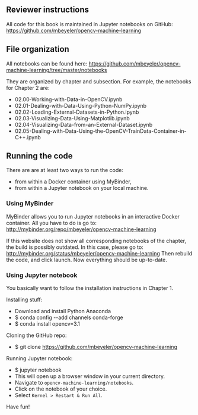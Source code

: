 Reviewer instructions
---------------------

All code for this book is maintained in Jupyter notebooks on GitHub:
https://github.com/mbeyeler/opencv-machine-learning


## File organization

All notebooks can be found here:
https://github.com/mbeyeler/opencv-machine-learning/tree/master/notebooks

They are organized by chapter and subsection.
For example, the notebooks for Chapter 2 are:
- 02.00-Working-with-Data-in-OpenCV.ipynb
- 02.01-Dealing-with-Data-Using-Python-NumPy.ipynb
- 02.02-Loading-External-Datasets-in-Python.ipynb
- 02.03-Visualizing-Data-Using-Matplotlib.ipynb
- 02.04-Visualizing-Data-from-an-External-Dataset.ipynb	
- 02.05-Dealing-with-Data-Using-the-OpenCV-TrainData-Container-in-C++.ipynb



## Running the code

There are are at least two ways to run the code:
- from within a Docker container using MyBinder,
- from within a Jupyter notebook on your local machine.



### Using MyBinder

MyBinder allows you to run Jupyter notebooks in an interactive Docker container.
All you have to do is go to:
http://mybinder.org/repo/mbeyeler/opencv-machine-learning

If this website does not show all corresponding notebooks of the chapter,
the build is possibly outdated. In this case, please go to:
http://mybinder.org/status/mbeyeler/opencv-machine-learning
Then rebuild the code, and click launch. Now everything should be up-to-date.



### Using Jupyter notebook

You basically want to follow the installation instructions in Chapter 1.

Installing stuff:
- Download and install Python Anaconda
- $ conda config --add channels conda-forge
- $ conda install opencv=3.1

Cloning the GitHub repo:
- $ git clone https://github.com/mbeyeler/opencv-machine-learning

Running Jupyter notebook:
- $ jupyter notebook
- This will open up a browser window in your current directory.
- Navigate to `opencv-machine-learning/notebooks`.
- Click on the notebook of your choice.
- Select `Kernel > Restart & Run All`.

Have fun!
